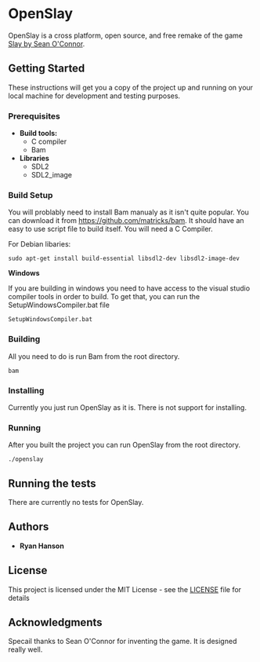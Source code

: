 # OpenSlay

OpenSlay is a cross platform, open source, and free remake of the game [Slay by Sean O'Connor](http://www.windowsgames.co.uk/slay.html).

## Getting Started

These instructions will get you a copy of the project up and running on your local machine for development and testing purposes.

### Prerequisites

* **Build tools:**
  * C compiler
  * Bam
* **Libraries**
  * SDL2
  * SDL2_image



### Build Setup

You will problably need to install Bam manualy as it isn't quite popular. You can download it from https://github.com/matricks/bam. It should have an easy to use script file to build itself. You will need a C Compiler.

For Debian libaries:
```
sudo apt-get install build-essential libsdl2-dev libsdl2-image-dev
```

**Windows**

If you are building in windows you need to have access to the visual studio compiler tools in order to build. To get that, you can run the SetupWindowsCompiler.bat file

```
SetupWindowsCompiler.bat
```

### Building


All you need to do is run Bam from the root directory.

```
bam
```

### Installing

Currently you just run OpenSlay as it is. There is not support for installing.


### Running

After you built the project you can run OpenSlay from the root directory.

```
./openslay
```

## Running the tests

There are currently no tests for OpenSlay.

## Authors

* **Ryan Hanson**

## License

This project is licensed under the MIT License - see the [LICENSE](LICENSE) file for details

## Acknowledgments

Specail thanks to Sean O'Connor for inventing the game. It is designed really well.


